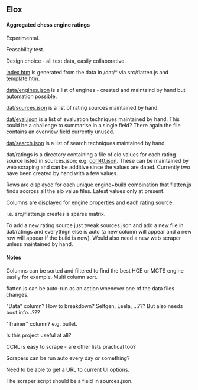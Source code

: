 ## Elox
#### Aggregated chess engine ratings 

Experimental. 

Feasability test. 

Design choice - all text data, easily collaborative.

[index.htm](https://op12no2.github.io/elox) is generated from the data in /dat/* via src/flatten.js and template.htm.

[data/engines.json](https://github.com/op12no2/elox/blob/main/dat/engines.json) is a list of engines - created and maintaind by hand but automation possible.

[dat/sources.json](https://github.com/op12no2/elox/blob/main/dat/sources.json) is a list of rating sources maintained by hand.

[dat/eval.json](https://github.com/op12no2/elox/blob/main/dat/eval.json) is a list of evaluation techniques maintained by hand. This could be a challenge to summarise in a single field? There again the file contains an overview field currently unused.

[dat/search.json](https://github.com/op12no2/elox/blob/main/dat/search.json) is a list of search techniques maintained by hand.

dat/ratings is a directory containing a file of elo values for each rating source listed in sources.json; e.g. [ccrl40.json](https://github.com/op12no2/elox/blob/main/dat/ratings/ccrl40.json). These can be maintained by web scraping and can be additive since the values are dated. Currently two have been created by hand with a few values.

Rows are displayed for each unique engine+build combination that flatten.js finds accross all the elo value files. Latest values only at present.

Columns are displayed for engine properties and each rating source.

i.e. src/flatten.js creates a sparse matrix.

To add a new rating source just tweak sources.json and add a new file in dat/ratings and everythign else is auto (a new column will appear and a new row will appear if the build is new). Would also need a new web scraper unless maintained by hand.


#### Notes

Columns can be sorted and filtered to find the best HCE or MCTS engine easily for example. Multi column sort.

flatten.js can be auto-run as an action whenever one of the data files changes.

"Data" column? How to breakdown? Selfgen, Leela, ...??? But also needs boot info...???

"Trainer" column? e.g. bullet.

Is this project useful at all?

CCRL is easy to scrape - are other lists practical too? 

Scrapers can be run auto every day or something?

Need to be able to get a URL to current UI options.

The scraper script should be a field in sources.json.

